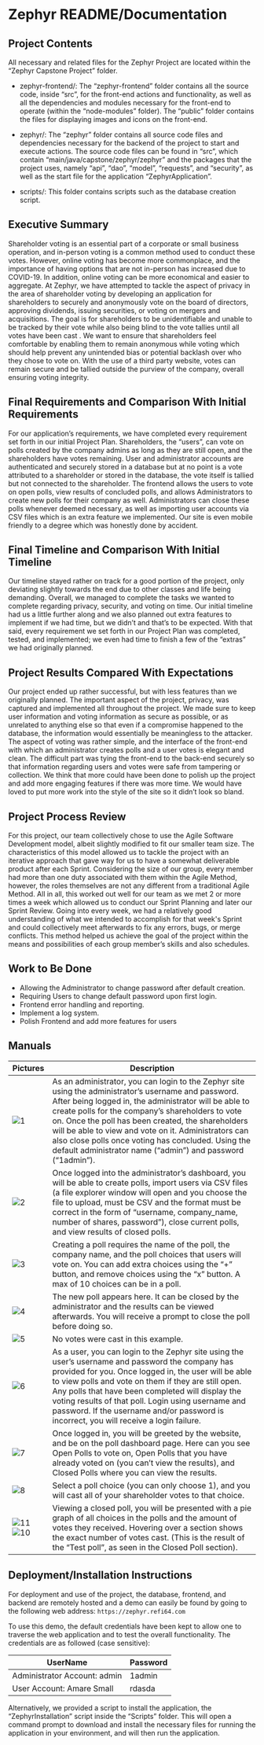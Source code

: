 # Zephyr README/Documentation

## Project Contents
All necessary and related files for the Zephyr Project are located within the “Zephyr Capstone Project” folder.
	
- zephyr-frontend/: The “zephyr-frontend” folder contains all the source code, inside “src”, for the front-end actions and functionality, as well as all the dependencies and modules necessary for the front-end to operate (within the “node-modules” folder). The “public” folder contains the files for displaying images and icons on the front-end.

- zephyr/: The “zephyr” folder contains all source code files and dependencies necessary for the backend of the project to start and execute actions. The source code files can be found in “src”, which contain “main/java/capstone/zephyr/zephyr” and the packages that the project uses, namely “api”, “dao”, “model”, “requests”, and “security”, as well as the start file for the application “ZephyrApplication”. 

- scripts/: This folder contains scripts such as the database creation script.

## Executive Summary

Shareholder voting is an essential part of a corporate or small business operation, and in-person voting is a common method used to conduct these votes. However, online voting has become more commonplace, and the importance of having options that are not in-person has increased due to COVID-19. In addition, online voting can be more economical and easier to aggregate. At Zephyr, we have attempted to tackle the aspect of privacy in the area of shareholder voting by developing an application for shareholders to securely and anonymously vote on the board of directors, approving dividends, issuing securities, or voting on mergers and acquisitions. The goal is for shareholders to be unidentifiable and unable to be tracked by their vote while also being blind to the vote tallies until all votes have been cast . We want to ensure that shareholders feel comfortable by enabling them to remain anonymous while voting which should help prevent any unintended bias or potential backlash over who they chose to vote on. With the use of a third party website, votes can remain secure and be tallied outside the purview of the company, overall ensuring voting integrity.

## Final Requirements and Comparison With Initial Requirements

For our application’s requirements, we have completed every requirement set forth in our initial Project Plan. Shareholders, the “users”, can vote on polls created by the company admins as long as they are still open, and the shareholders have votes remaining. User and administrator accounts are authenticated and securely stored in a database but at no point is a vote attributed to a shareholder or stored in the database, the vote itself is tallied but not connected to the shareholder. The frontend allows the users to vote on open polls, view results of concluded polls, and allows Administrators to create new polls for their company as well. Administrators can close these polls whenever deemed necessary, as well as importing user accounts via CSV files which is an extra feature we implemented. Our site is even mobile friendly to a degree which was honestly done by accident.

## Final Timeline and Comparison With Initial Timeline

Our timeline stayed rather on track for a good portion of the project, only deviating slightly towards the end due to other classes and life being demanding. Overall, we managed to complete the tasks we wanted to complete regarding privacy, security, and voting on time. Our initial timeline had us a little further along and we also planned out extra features to implement if we had time, but we didn’t and that’s to be expected. With that said, every requirement we set forth in our Project Plan was completed, tested, and implemented; we even had time to finish a few of the “extras” we had originally planned.

## Project Results Compared With Expectations

Our project ended up rather successful, but with less features than we originally planned. The important aspect of the project, privacy, was captured and implemented all throughout the project. We made sure to keep user information and voting information as secure as possible, or as unrelated to anything else so that even if a compromise happened to the database, the information would essentially be meaningless to the attacker. The aspect of voting was rather simple, and the interface of the front-end with which an administrator creates polls and a user votes is elegant and clean. The difficult part was tying the front-end to the back-end securely so that information regarding users and votes were safe from tampering or collection. We think that more could have been done to polish up the project and add more engaging features if there was more time. We would have loved to put more work into the style of the site so it didn’t look so bland.

## Project Process Review

For this project, our team collectively chose to use the Agile Software Development model, albeit slightly modified to fit our smaller team size. The characteristics of this model allowed us to tackle the project with an iterative approach that gave way for us to have a somewhat deliverable product after each Sprint. Considering the size of our group, every member had more than one duty associated with them within the Agile Method, however, the roles themselves are not any different from a traditional Agile Method. All in all, this worked out well for our team as we met 2 or more times a week which allowed us to conduct our Sprint Planning and later our Sprint Review. Going into every week, we had a relatively good understanding of what we intended to accomplish for that week's Sprint and could collectively meet afterwards to fix any errors, bugs, or merge conflicts. This method helped us achieve the goal of the project within the means and possibilities of each group member’s skills and also schedules.

## Work to Be Done

- Allowing the Administrator to change password after default creation.
- Requiring Users to change default password upon first login.
- Frontend error handling and reporting.
- Implement a log system.
- Polish Frontend and add more features for users

## Manuals

| Pictures | Description |
| ------ | ------ |
| ![1](https://user-images.githubusercontent.com/42798640/116766950-cb203f00-a9f2-11eb-83dd-81da20df1428.png) | As an administrator, you can login to the Zephyr site using the administrator’s username and password. After being logged in, the administrator will be able to create polls for the company’s shareholders to vote on. Once the poll has been created, the shareholders will be able to view and vote on it. Administrators can also close polls once voting has concluded. Using the default administrator name (“admin”) and password (“1admin”). |
| ![2](https://user-images.githubusercontent.com/42798640/116766963-e723e080-a9f2-11eb-963d-14d89a5d2a55.png) | Once logged into the administrator’s dashboard, you will be able to create polls, import users via CSV files (a file explorer window will open and you choose the file to upload, must be CSV and the format must be correct in the form of “username, company_name, number of shares, password”), close current polls, and view results of closed polls. |
| ![3](https://user-images.githubusercontent.com/42798640/116766970-ed19c180-a9f2-11eb-8092-47352db05db2.png) | Creating a poll requires the name of the poll, the company name, and the poll choices that users will vote on. You can add extra choices using the “+” button, and remove choices using the “x” button. A max of 10 choices can be in a poll. |
| ![4](https://user-images.githubusercontent.com/42798640/116766975-f3a83900-a9f2-11eb-8413-7b42a31329a1.png) | The new poll appears here. It can be closed by the administrator and the results can be viewed afterwards. You will receive a prompt to close the poll before doing so. |
| ![5](https://user-images.githubusercontent.com/42798640/116767026-408c0f80-a9f3-11eb-93c4-c4b202ae2d83.png) | No votes were cast in this example. |
| ![6](https://user-images.githubusercontent.com/42798640/116767022-3a962e80-a9f3-11eb-9336-44ab6687a8ca.png) | As a user, you can login to the Zephyr site using the user’s username and password the company has provided for you. Once logged in, the user will be able to view polls and vote on them if they are still open. Any polls that have been completed will display the voting results of that poll. Login using username and password. If the username and/or password is incorrect, you will receive a login failure. |
| ![7](https://user-images.githubusercontent.com/42798640/116767036-4e419500-a9f3-11eb-8619-a79eed296b32.png) | Once logged in, you will be greeted by the website, and be on the poll dashboard page. Here can you see Open Polls to vote on, Open Polls that you have already voted on (you can’t view the results), and Closed Polls where you can view the results. |
| ![8](https://user-images.githubusercontent.com/42798640/116767045-5699d000-a9f3-11eb-9251-9af4bd8154f3.png) | Select a poll choice (you can only choose 1), and you will cast all of your shareholder votes to that choice. |
| ![11](https://user-images.githubusercontent.com/42798640/116767188-2e5ea100-a9f4-11eb-9b06-fe52a9b0d81e.png) ![10](https://user-images.githubusercontent.com/42798640/116767124-abd5e180-a9f3-11eb-8d9e-0ebbbebcc52f.png) | Viewing a closed poll, you will be presented with a pie graph of all choices in the polls and the amount of votes they received. Hovering over a section shows the exact number of votes cast. (This is the result of the “Test poll”, as seen in the Closed Poll section). |

## Deployment/Installation Instructions
For deployment and use of the project, the database, frontend, and backend are remotely hosted and a demo can easily be found by going to the following web address: 
    ```
    https://zephyr.refi64.com
    ```
    
To use this demo, the default credentials have been kept to allow one to traverse the web application and to test the overall functionality. The credentials are as followed (case sensitive):
    
| UserName | Password |
| ------ | ------ |
|Administrator Account: admin | 1admin |
|User Account: Amare Small | rdasda |

Alternatively, we provided a script to install the application, the “ZephyrInstallation” script inside the “Scripts” folder. This will open a command prompt to download and install the necessary files for running the application in your environment, and will then run the application. 
